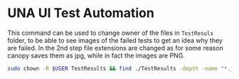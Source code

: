 # UNA UI Test Automation

This command can be used to change owner of the files in `TestResuls` folder,
to be able to see images of the failed tests to get an idea why they are failed.
In the 2nd step file extensions are changed as for some reason canopy saves them as jpg,
while in fact the images are PNG.

```bash
sudo chown -R $USER TestResults && find ./TestResults -depth -name "*.jpg" -exec sh -c 'mv "$1" "${1%.abc}.png"' _ {} \;
```
